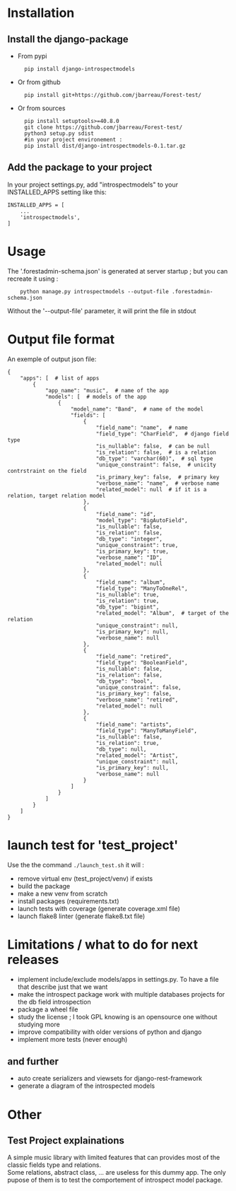 # Installation
## Install the django-package
* From pypi

		pip install django-introspectmodels

* Or from github

		pip install git+https://github.com/jbarreau/Forest-test/

* Or from sources

		pip install setuptools>=40.8.0
		git clone https://github.com/jbarreau/Forest-test/
		python3 setup.py sdist
		#in your project environement :
		pip install dist/django-introspectmodels-0.1.tar.gz

## Add the package to your project
In your project settings.py, add  "introspectmodels" to your INSTALLED_APPS setting like this:

	INSTALLED_APPS = [
		...
		'introspectmodels',
	]

# Usage
The '.forestadmin-schema.json' is generated at server startup ; but you can recreate it  using :

		python manage.py introspectmodels --output-file .forestadmin-schema.json
Without the '--output-file' parameter, it will print the file in stdout

# Output file format
An exemple of output json file:

	{
		"apps": [  # list of apps
			{
				"app_name": "music",  # name of the app
				"models": [  # models of the app
					{
						"model_name": "Band",  # name of the model
						"fields": [
							{
								"field_name": "name",  # name
								"field_type": "CharField",  # django field type
								"is_nullable": false,  # can be null
								"is_relation": false,  # is a relation
								"db_type": "varchar(60)",  # sql type
								"unique_constraint": false,  # unicity contrstraint on the field
								"is_primary_key": false,  # primary key
								"verbose_name": "name",  # verbose name
								"related_model": null  # if it is a relation, target relation model
							},
							{
								"field_name": "id",
								"model_type": "BigAutoField",
								"is_nullable": false,
								"is_relation": false,
								"db_type": "integer",
								"unique_constraint": true,
								"is_primary_key": true,
								"verbose_name": "ID",
								"related_model": null
							},
							{
								"field_name": "album",
								"field_type": "ManyToOneRel",
								"is_nullable": true,
								"is_relation": true,
								"db_type": "bigint",
								"related_model": "Album",  # target of the relation
								"unique_constraint": null,
								"is_primary_key": null,
								"verbose_name": null
							},
							{
								"field_name": "retired",
								"field_type": "BooleanField",
								"is_nullable": false,
								"is_relation": false,
								"db_type": "bool",
								"unique_constraint": false,
								"is_primary_key": false,
								"verbose_name": "retired",
								"related_model": null
							},
							{
								"field_name": "artists",
								"field_type": "ManyToManyField",
								"is_nullable": false,
								"is_relation": true,
								"db_type": null,
								"related_model": "Artist",
								"unique_constraint": null,
								"is_primary_key": null,
								"verbose_name": null
							}
						]
					}
				]
			}
		]
	}

# launch test for 'test_project'
Use the the command `./launch_test.sh` it will :
- remove virtual env (test_project/venv) if exists
- build the package
- make a new venv from scratch
- install packages (requirements.txt)
- launch tests with coverage (generate coverage.xml file)
- launch flake8 linter (generate flake8.txt file)


# Limitations / what to do for next releases
- implement include/exclude models/apps in settings.py. To have a file that describe just that we want
- make the introspect package work with multiple databases projects for the db field introspection
- package a wheel file
- study the license ; I took GPL knowing is an opensource one without studying more
- improve compatibility with older versions of python and django
- implement more tests (never enough)

## and further
- auto create serializers and viewsets for django-rest-framework
- generate a diagram of the introspected models

# Other
## Test Project explainations
A simple music library with limited features that can provides most of the classic fields type and relations.\
Some relations, abstract class, ... are useless for this dummy app. The only pupose of them is to test the comportement of introspect model package.
